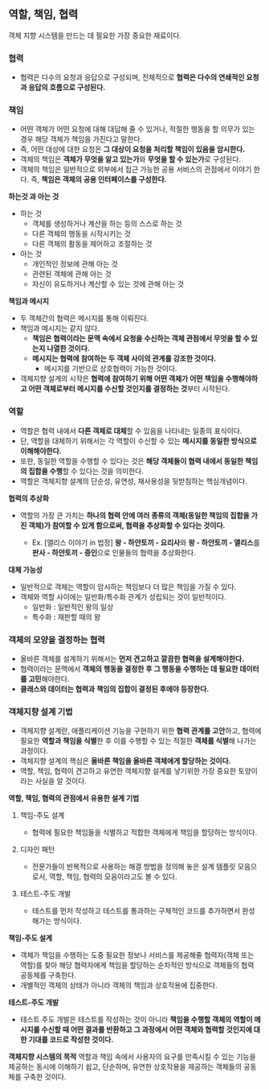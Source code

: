 ## 역할, 책임, 협력
객체 지향 시스템을 만드는 데 필요한 가장 중요한 재료이다.



### **협력**
- 협력은 다수의 요청과 응답으로 구성되며, 전체적으로 **협력은 다수의 연쇄적인 요청과 응답의 흐름으로 구성된다.**



### **책임**
- 어떤 객체가 어떤 요청에 대해 대답해 줄 수 있거나, 적절한 행동을 할 의무가 있는 경우 해당 객체가 책임을 가진다고 말한다.
- 즉, 어떤 대상에 대한 요청은 **그 대상이 요청을 처리할 책임이 있음을 암시한다.**
- 객체의 책임은 **객체가 무엇을 알고 있는가**와 **무엇을 할 수 있는가**로 구성된다.
- 객체의 책임은 일반적으로 외부에서 접근 가능한 공용 서비스의 관점에서 이야기 한다. 즉, **책임은 객체의 공용 인터페이스를 구성한다.**



**하는것 과 아는 것**
- 하는 것
	- 객체를 생성하거나 계산을 하는 등의 스스로 하는 것
	- 다른 객체의 행동을 시작시키는 것
	- 다른 객체의 활동을 제어하고 조절하는 것
- 아는 것
	- 개인적인 정보에 관해 아는 것
	- 관련된 객체에 관해 아는 것
	- 자신이 유도하거나 계산할 수 있는 것에 관해 아는 것



**책임과 메시지**
- 두 객체간의 협력은 메시지를 통해 이뤄진다.
- 책임과 메시지는 같지 않다.
	- **책임은 협력이라는 문맥 속에서 요청을 수신하는 객체 관점에서 무엇을 할 수 있는지 나열한 것이다.**
	- **메시지는 협력에 참여하는 두 객체 사이의 관계를 강조한 것이다.**
		- 메시지를 기반으로 상호협력이 가능한 것이다.
- 객체지향 설계의 시작은 **협력에 참여하기 위해 어떤 객체가 어떤 책임을 수행해야하고 어떤 객체로부터 메시지를 수신할 것인지를 결정하는 것**부터 시작된다.





### **역할**
- 역할은 협력 내에서 **다른 객체로 대체**할 수 있음을 나타내는 일종의 표식이다.
- 단, 역할을 대체하기 위해서는 각 역할이 수신할 수 있는 **메시지를 동일한 방식으로 이해해야한다.**
- 또한, 동일한 역할을 수행할 수 있다는 것은 **해당 객체들이 협력 내에서 동일한 책임의 집합을 수행**할 수 있다는 것을 의미한다.
- 역할은 객체지향 설계의 단순성, 유연성, 재사용성을 뒷받침하는 핵심개념이다.



**협력의 추상화**
- 역할의 가장 큰 가치는 **하나의 협력 안에 여러 종류의 객체(동일한 책임의 집합을 가진 객체)가 참여할 수 있게 함으로써, 협력을 추상화할 수 있다는 것이다.**
	
	- Ex. [앨리스 이야기 in 법정] **왕 - 하얀토끼 - 요리사**와 **왕 - 하얀토끼 - 앨리스**를 **판사 - 하얀토끼 - 증인**으로 인물들의 협력을 추상화한다. 
	
	

**대체 가능성**
- 일반적으로 객체는 역할이 암시하는 책임보다 더 많은 책임을 가질 수 있다.
- 객체와 역할 사이에는 일반화/특수화 관계가 성립되는 것이 일반적이다.
	- 일반화 : 일반적인 왕의 일상
	- 특수화 : 재판할 때의 왕





### **객체의 모양을 결정하는 협력**
- 올바른 객체를 설계하기 위해서는 **먼저 견고하고 깔끔한 협력을 설계해야한다.**
- 협력이라는 문맥에서 **객체의 행동을 결정한 후 그 행동을 수행하는 데 필요한 데이터를 고민**해야한다.
- **클래스와 데이터는 협력과 책임의 집합이 결정된 후에야 등장한다.**





### **객체지향 설계 기법**
- 객체지향 설계란, 애플리케이션 기능을 구현하기 위한 **협력 관계를 고안**하고, 협력에 필요한 **역할과 책임을 식별**한 후 이를 수행할 수 있는 적절한 **객체를 식별**해 나가는 과정이다.
- 객체지향 설계의 핵심은 **올바른 책임을 올바른 객체에게 할당하는 것이다.**
- 역할, 책임, 협력이 견고하고 유연한 객체지향 설계를 낳기위한 가장 중요한 토양이라는 사실을 알 것이다.



**역할, 책임, 협력의 관점에서 유용한 설계 기법**
1. 책임-주도 설계
	
	- 협력에 필요한 책임들을 식별하고 적합한 객체에게 책임을 할당하는 방식이다.
2. 디자인 패턴
	
	- 전문가들이 반복적으로 사용하는 해결 방법을 정의해 놓은 설계 템플릿 모음으로서, 역할, 책임, 협력의 모음이라고도 볼 수 있다.
3. 테스트-주도 개발
	
	- 테스트를 먼저 작성하고 테스트를 통과하는 구체적인 코드를 추가하면서 완성해가는 방식이다.
	
	

**책임-주도 설계**
- 객체가 책임을 수행하는 도중 필요한 정보나 서비스를 제공해줄 협력자(객체 또는 역할)를 찾아 해당 협력자에게 책임을 할당하는 순차적인 방식으로 객체들의 협력 공동체를 구축한다.
- 개별적인 객체의 상태가 아니라 객체의 책임과 상호작용에 집중한다.



**테스트-주도 개발**
- 테스트 주도 개발은 테스트를 작성하는 것이 아니라 **책임을 수행할 객체의 역할이 메시지를 수신할 때 어떤 결과를 반환하고 그 과정에서 어떤 객체와 협력할 것인지에 대한 기대를 코드로 작성한 것이다.**



**객체지향 시스템의 목적**
역할과 책임 속에서 사용자의 요구를 만족시킬 수 있는 기능을 제공하는 동시에 이해하기 쉽고, 단순하며, 유연한 상호작용을 제공하는 객체들의 공동체를 구축한 것이다.